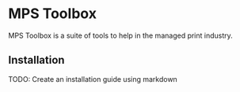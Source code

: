 # MPS Toolbox #

MPS Toolbox is a suite of tools to help in the managed print industry.


## Installation ##

TODO: Create an installation guide using markdown